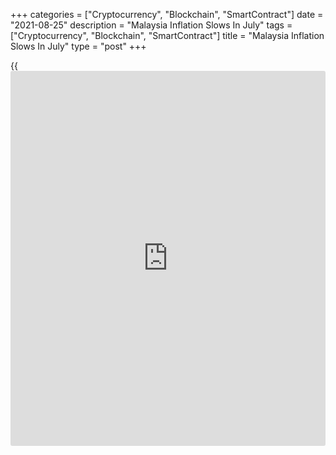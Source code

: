 +++
categories = ["Cryptocurrency", "Blockchain", "SmartContract"]
date = "2021-08-25"
description = "Malaysia Inflation Slows In July"
tags = ["Cryptocurrency", "Blockchain", "SmartContract"]
title = "Malaysia Inflation Slows In July"
type = "post"
+++

{{<iframe id="large-banner" src="https://www.bounty.group/#slide=8.0" width="100%" height="600" scrolling="no" style="border: 0px solid rgb(216, 221, 230); border-radius: 3px;">}}

Malaysia's consumer prices inflation eased in July, data from the
Department of Statistics showed on Wednesday.

Consumer price inflation eased to 2.2 percent in June from 3.4 percent
in June. Economists had expected the inflation to rise 2.9 percent.

Prices rose for the sixth straight month since February, amid a lower
base effect, the agency said.

The annual growth was largely driven by the rise in prices of transport
by 16.6 percent.

Prices for for transport rose 11.6 percent. Prices for furnishings,
households equipment and routine household maintenance rose 1.7 percent
and prices for food and non-alcoholic beverages gained 1.3 percent.

The core inflation was 0.7 percent in July.

For comments and feedback [contact](https://www.playgroundfx.com/contact/): editorial@rtt[news](https://www.letsplayfx.com/blog/forex-news-website/).com

[Economic News][1]

 **What parts of the world are seeing the best (and worst) economic
performances lately? Click[here][2] to check out our [Econ Scorecard][2]
and find out! See up-to-the-moment [ranking](https://www.playgroundfx.com/blog/crypto-exchange-ranking/)s for the best and worst
performers in [GDP][2], [unemployment rate][3], [inflation][4] and much
more.**

   1. www.rtt[news](https://www.letsplayfx.com/blog/forex-news-website/).com/Content/EconomicNews.aspx
   2. www.rtt[news](https://www.letsplayfx.com/blog/forex-news-website/).com/economic-scorecard/world-rank/GDP/highest-performance.aspx
   3. www.rtt[news](https://www.letsplayfx.com/blog/forex-news-website/).com/economic-scorecard/world-rank/unemployment-rate/lowest-performance.aspx
   4. www.rtt[news](https://www.letsplayfx.com/blog/forex-news-website/).com/economic-scorecard/world-rank/CPI/highest-performance.aspx